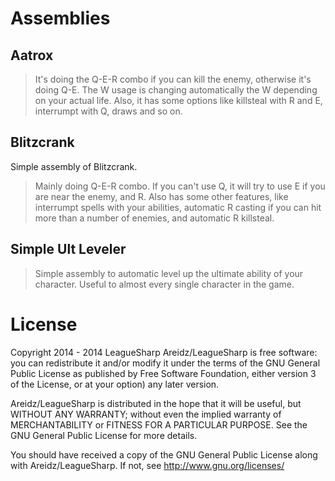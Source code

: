 Assemblies
=================

Aatrox
----

> It's doing the Q-E-R combo if you can kill the enemy, otherwise it's doing Q-E. The W usage is changing automatically the W depending on your actual life. Also, it has some options like killsteal with R and E, interrumpt with Q, draws and so on.

Blitzcrank
----

Simple assembly of Blitzcrank. 

> Mainly doing Q-E-R combo. If you can't use Q, it will try to use E if you are near the enemy, and R. Also has some other features, like interrumpt spells with your abilities, automatic R casting if you can hit more than a number of enemies, and automatic R killsteal.

Simple Ult Leveler
----

> Simple assembly to automatic level up the ultimate ability of your character. Useful to almost every single character in the game.


License
=================

Copyright 2014 - 2014 LeagueSharp
Areidz/LeagueSharp is free software: you can redistribute it and/or modify
it under the terms of the GNU General Public License as published by
Free Software Foundation, either version 3 of the License, or
at your option) any later version.

Areidz/LeagueSharp is distributed in the hope that it will be useful,
but WITHOUT ANY WARRANTY; without even the implied warranty of
MERCHANTABILITY or FITNESS FOR A PARTICULAR PURPOSE. See the
GNU General Public License for more details.

You should have received a copy of the GNU General Public License
along with Areidz/LeagueSharp. If not, see http://www.gnu.org/licenses/
